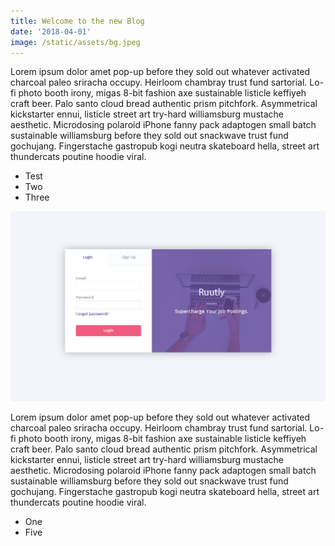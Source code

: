 ```yaml
---
title: Welcome to the new Blog
date: '2018-04-01'
image: /static/assets/bg.jpeg
---
```

Lorem ipsum dolor amet pop-up before they sold out whatever activated
charcoal paleo sriracha occupy. Heirloom chambray trust fund sartorial.
Lo-fi photo booth irony, migas 8-bit fashion axe sustainable listicle
keffiyeh craft beer. Palo santo cloud bread authentic prism pitchfork.
Asymmetrical kickstarter ennui, listicle street art try-hard
williamsburg mustache aesthetic. Microdosing polaroid iPhone fanny pack
adaptogen small batch sustainable williamsburg before they sold out
snackwave trust fund gochujang. Fingerstache gastropub kogi neutra
skateboard hella, street art thundercats poutine hoodie viral.

<!-- end -->

* Test
* Two
* Three

![Ruutly Login Page](/static/assets/ruutly_admin_login.png)

Lorem ipsum dolor amet pop-up before they sold out whatever activated
charcoal paleo sriracha occupy. Heirloom chambray trust fund sartorial.
Lo-fi photo booth irony, migas 8-bit fashion axe sustainable listicle
keffiyeh craft beer. Palo santo cloud bread authentic prism pitchfork.
Asymmetrical kickstarter ennui, listicle street art try-hard
williamsburg mustache aesthetic. Microdosing polaroid iPhone fanny pack
adaptogen small batch sustainable williamsburg before they sold out
snackwave trust fund gochujang. Fingerstache gastropub kogi neutra
skateboard hella, street art thundercats poutine hoodie viral.

* One
* Five
